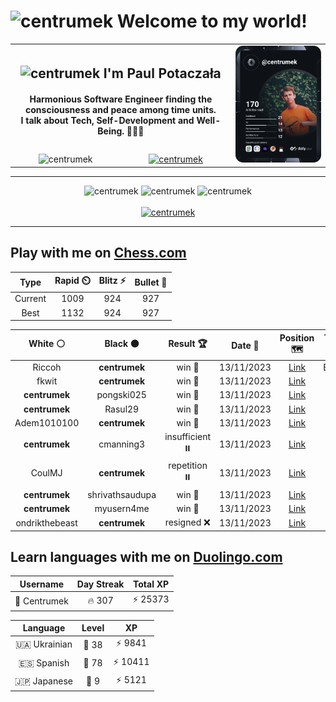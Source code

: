 <h1>
  <img
    src="https://emojis.slackmojis.com/emojis/images/1531849430/4246/blob-sunglasses.gif"
    width="30"
    alt="centrumek"
  />
  Welcome to my world!
</h1>

<table>
  <tbody>
    <tr>
      <td align="center" width="70%" colspan="2">
        <h2>
          <img
            src="https://raw.githubusercontent.com/MartinHeinz/MartinHeinz/master/wave.gif"
            width="30px"
            alt="centrumek"
          />
          I'm Paul Potaczała
        </h2>
        <h4>
          Harmonious Software Engineer finding the consciousness and peace among time units.
          <br/>
          I talk about Tech, Self-Development and Well-Being. 🌿🧘🚀
        </h4>
      </td>
      <td width="30%" rowspan="2">
        <a href="https://app.daily.dev/centrumek">
          <img
            src="./devcard.svg"
            alt="centrumek"
          />
        </a>
      </td>
    </tr>
    <tr align="center">
      <td>
        <img
          src="https://komarev.com/ghpvc/?username=centrumek&label=visitors&color=0e75b6&style=flat"
          alt="centrumek"
        >
      </td>
      <td>
        <a href="https://stackoverflow.com/users/14496012/centrumek">
          <img
            src="https://stackoverflow.com/users/flair/14496012.png?theme=dark"
            alt="centrumek"
          >
        </a>
      </td>
    </tr>
  </tbody>
</table>

---
<div align="center">
  <img 
    src="https://github-readme-stats.vercel.app/api?username=centrumek&show_icons=true&count_private=true&theme=dark&hide_border=true&hide=issues,contribs&bg_color=00000000"
    alt="centrumek"
  />
  <img
    src="https://github-readme-stats.vercel.app/api/top-langs/?username=centrumek&layout=compact&hide_border=true&theme=dark&bg_color=00000000&langs_count=6&exclude_repo=air-statistic-app"
    alt="centrumek"
  />
  <img 
    src="https://github-readme-streak-stats.herokuapp.com?user=centrumek&theme=dark&hide_border=true&background=FFFFFF00"
    alt="centrumek"
  />
  <br/>
  <br/>
  <a href="https://www.buymeacoffee.com/centrumek">
    <img
      src="https://cdn.buymeacoffee.com/buttons/v2/default-orange.png"
      height="50"
      width="210"
      alt="centrumek"
    />
  </a>
</div>

---

## Play with me on [Chess.com](https://www.chess.com/member/centrumek)

<div align="center">
<!--START_SECTION:chessStats-->
<!-- Automatically generated with https://github.com/Balastrong/chess-stats-action -->

| Type | Rapid ⏲️ | Blitz ⚡ | Bullet 🔫 |
|:---:|:---:|:---:|:---:|
| Current | 1009 | 924 | 927 |
| Best | 1132 | 924 | 927 |

| White ⚪ | Black ⚫ | Result 🏆 | Date 📅 | Position 🗺️ | Type 🕕 |
|:---:|:---:|:---:|:---:|:---:|:---:|
| Riccoh | **centrumek** | win 🥇 | 13/11/2023 | <a href="http://www.ee.unb.ca/cgi-bin/tervo/fen.pl?select=8/8/8/3RP3/3p4/4kP2/8/1K6 w - -">Link</a> | Bullet |
| fkwit | **centrumek** | win 🥇 | 13/11/2023 | <a href="http://www.ee.unb.ca/cgi-bin/tervo/fen.pl?select=4r3/p1p5/1p2P3/6R1/2B1K1bk/1P6/P7/8 w - -">Link</a> | Blitz |
| **centrumek** | pongski025 | win 🥇 | 13/11/2023 | <a href="http://www.ee.unb.ca/cgi-bin/tervo/fen.pl?select=8/5p1p/8/4kp2/8/2K2P1P/6P1/8 b - -">Link</a> | Blitz |
| **centrumek** | Rasul29 | win 🥇 | 13/11/2023 | <a href="http://www.ee.unb.ca/cgi-bin/tervo/fen.pl?select=5R2/8/8/3pP1P1/6k1/3KP3/8/4r3 b - -">Link</a> | Blitz |
| Adem1010100 | **centrumek** | win 🥇 | 13/11/2023 | <a href="http://www.ee.unb.ca/cgi-bin/tervo/fen.pl?select=8/R6p/6pk/8/8/P7/1P6/K5q1 w - -">Link</a> | Blitz |
| **centrumek** | cmanning3 | insufficient ⏸️ | 13/11/2023 | <a href="http://www.ee.unb.ca/cgi-bin/tervo/fen.pl?select=8/8/8/8/4K3/8/6k1/8 w - -">Link</a> | Blitz |
| CoulMJ | **centrumek** | repetition ⏸️ | 13/11/2023 | <a href="http://www.ee.unb.ca/cgi-bin/tervo/fen.pl?select=8/8/2k5/2p5/R7/8/PPPRK2r/8 w - -">Link</a> | Blitz |
| **centrumek** | shrivathsaudupa | win 🥇 | 13/11/2023 | <a href="http://www.ee.unb.ca/cgi-bin/tervo/fen.pl?select=8/6pp/4p3/1k6/8/1R1K2P1/5P2/8 b - -">Link</a> | Blitz |
| **centrumek** | myusern4me | win 🥇 | 13/11/2023 | <a href="http://www.ee.unb.ca/cgi-bin/tervo/fen.pl?select=1R6/p1pr2pp/3kQp2/2pB4/2P2qPP/8/6K1/8 b - -">Link</a> | Blitz |
| ondrikthebeast | **centrumek** | resigned ❌ | 13/11/2023 | <a href="http://www.ee.unb.ca/cgi-bin/tervo/fen.pl?select=7B/8/8/5p1P/1k6/2R1P3/2P3P1/6K1 b - -">Link</a> | Blitz |

<!--END_SECTION:chessStats-->
</div>

## Learn languages with me on [Duolingo.com](https://www.duolingo.com/profile/Centrumek)

<div align="center">
<!--START_SECTION:duolingoStats-->
<!-- Automatically generated with https://github.com/centrumek/duolingo-readme-stats-->

| Username | Day Streak | Total XP |
|:---:|:---:|:---:|
| 👤 Centrumek | 🔥 307 | ⚡ 25373 |

| Language | Level | XP |
|:---:|:---:|:---:|
| 🇺🇦 Ukrainian | 👑 38 | ⚡ 9841 |
| 🇪🇸 Spanish | 👑 78 | ⚡ 10411 |
| 🇯🇵 Japanese | 👑 9 | ⚡ 5121 |

<!--END_SECTION:duolingoStats-->
</div>
<!--
**centrumek/centrumek** is a ✨ _special_ ✨ repository because its `README.md` (this file) appears on your GitHub profile.

Here are some ideas to get you started:

- 🔭 I’m currently working on ...
- 🌱 I’m currently learning ...
- 👯 I’m looking to collaborate on ...
- 🤔 I’m looking for help with ...
- 💬 Ask me about ...
- 📫 How to reach me: ...
- 😄 Pronouns: ...
- ⚡ Fun fact: ...
-->
